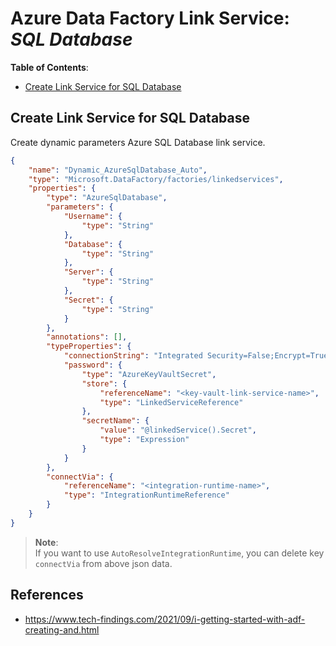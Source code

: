 # Azure Data Factory Link Service: _SQL Database_

**Table of Contents**:

- [Create Link Service for SQL Database](#create-link-service-for-sql-database)

## Create Link Service for SQL Database

Create dynamic parameters Azure SQL Database link service.

```json
{
    "name": "Dynamic_AzureSqlDatabase_Auto",
    "type": "Microsoft.DataFactory/factories/linkedservices",
    "properties": {
        "type": "AzureSqlDatabase",
        "parameters": {
            "Username": {
                "type": "String"
            },
            "Database": {
                "type": "String"
            },
            "Server": {
                "type": "String"
            },
            "Secret": {
                "type": "String"
            }
        },
        "annotations": [],
        "typeProperties": {
            "connectionString": "Integrated Security=False;Encrypt=True;Connection Timeout=30;Data Source=@{linkedService().Server};Initial Catalog=@{linkedService().Database};User ID=@{linkedService().Username}",
            "password": {
                "type": "AzureKeyVaultSecret",
                "store": {
                    "referenceName": "<key-vault-link-service-name>",
                    "type": "LinkedServiceReference"
                },
                "secretName": {
                    "value": "@linkedService().Secret",
                    "type": "Expression"
                }
            }
        },
        "connectVia": {
            "referenceName": "<integration-runtime-name>",
            "type": "IntegrationRuntimeReference"
        }
    }
}
```

> **Note**: \
> If you want to use `AutoResolveIntegrationRuntime`, you can delete key `connectVia`
> from above json data.

## References

- https://www.tech-findings.com/2021/09/i-getting-started-with-adf-creating-and.html

